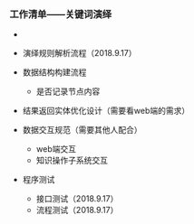 ###  工作清单——关键词演绎
-

- 演绎规则解析流程（2018.9.17）
- 数据结构构建流程
    - 是否记录节点内容
- 结果返回实体优化设计（需要看web端的需求）
- 数据交互规范（需要其他人配合）
    - web端交互
    - 知识操作子系统交互
- 程序测试
    - 接口测试（2018.9.17）
    - 流程测试（2018.9.17）

